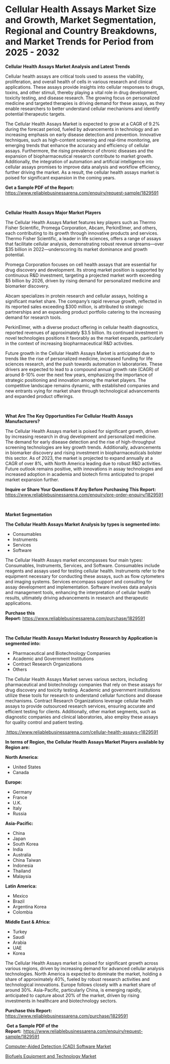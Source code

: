 <p><h1>Cellular Health Assays Market Size and Growth, Market Segmentation, Regional and Country Breakdowns, and Market Trends for Period from 2025 -  2032</h1></p><p><strong>Cellular Health Assays Market Analysis and Latest Trends</strong></p>
<p><p>Cellular health assays are critical tools used to assess the viability, proliferation, and overall health of cells in various research and clinical applications. These assays provide insights into cellular responses to drugs, toxins, and other stimuli, thereby playing a vital role in drug development, toxicity testing, and disease research. The growing focus on personalized medicine and targeted therapies is driving demand for these assays, as they enable researchers to better understand cellular mechanisms and identify potential therapeutic targets.</p><p>The Cellular Health Assays Market is expected to grow at a CAGR of 9.2% during the forecast period, fueled by advancements in technology and an increasing emphasis on early disease detection and prevention. Innovative techniques, such as high-content screening and real-time monitoring, are emerging trends that enhance the accuracy and efficiency of cellular assays. Furthermore, the rising prevalence of chronic diseases and the expansion of biopharmaceutical research contribute to market growth. Additionally, the integration of automation and artificial intelligence into cellular assays promises to improve data analysis and workflow efficiency, further driving the market. As a result, the cellular health assays market is poised for significant expansion in the coming years.</p></p>
<p><strong>Get a Sample PDF of the Report:&nbsp;</strong> <a href="https://www.reliablebusinessarena.com/enquiry/request-sample/1829591?utm_campaign=1891&utm_medium=2&utm_source=Github&utm_content=ia&utm_term=26032025&utm_id=cellular-health-assays">https://www.reliablebusinessarena.com/enquiry/request-sample/1829591</a></p>
<p>&nbsp;</p>
<p><strong>Cellular Health Assays Major Market Players</strong></p>
<p><p>The Cellular Health Assays Market features key players such as Thermo Fisher Scientific, Promega Corporation, Abcam, PerkinElmer, and others, each contributing to its growth through innovative products and services. Thermo Fisher Scientific, a leader in life sciences, offers a range of assays that facilitate cellular analysis, demonstrating robust revenue streams—over $35 billion in 2022—underscoring its market dominance and growth potential.</p><p>Promega Corporation focuses on cell health assays that are essential for drug discovery and development. Its strong market position is supported by continuous R&D investment, targeting a projected market worth exceeding $5 billion by 2026, driven by rising demand for personalized medicine and biomarker discovery. </p><p>Abcam specializes in protein research and cellular assays, holding a significant market share. The company’s rapid revenue growth, reflected in its reported sales exceeding $300 million, is attributed to strategic partnerships and an expanding product portfolio catering to the increasing demand for research tools.</p><p>PerkinElmer, with a diverse product offering in cellular health diagnostics, reported revenues of approximately $3.5 billion. Its continued investment in novel technologies positions it favorably as the market expands, particularly in the context of increasing biopharmaceutical R&D activities.</p><p>Future growth in the Cellular Health Assays Market is anticipated due to trends like the rise of personalized medicine, increased funding for life sciences research, and the push towards automation in laboratories. These drivers are expected to lead to a compound annual growth rate (CAGR) of around 8-10% over the next few years, emphasizing the importance of strategic positioning and innovation among the market players. The competitive landscape remains dynamic, with established companies and new entrants vying for market share through technological advancements and expanded product offerings.</p></p>
<p>&nbsp;</p>
<p><strong>What Are The Key Opportunities For Cellular Health Assays Manufacturers?</strong></p>
<p><p>The Cellular Health Assays market is poised for significant growth, driven by increasing research in drug development and personalized medicine. The demand for early disease detection and the rise of high-throughput screening technologies are key growth trends. Additionally, advancements in biomarker discovery and rising investment in biopharmaceuticals bolster this sector. As of 2023, the market is projected to expand annually at a CAGR of over 8%, with North America leading due to robust R&D activities. Future outlook remains positive, with innovations in assay technologies and increased adoption in academia and biotech firms anticipated to propel market expansion further.</p></p>
<p><strong>Inquire or Share Your Questions If Any Before Purchasing This Report:</strong> <a href="https://www.reliablebusinessarena.com/enquiry/pre-order-enquiry/1829591?utm_campaign=1891&utm_medium=2&utm_source=Github&utm_content=ia&utm_term=26032025&utm_id=cellular-health-assays">https://www.reliablebusinessarena.com/enquiry/pre-order-enquiry/1829591</a></p>
<p>&nbsp;</p>
<p><strong>Market Segmentation</strong></p>
<p><strong>The Cellular Health Assays Market Analysis by types is segmented into:</strong></p>
<p><ul><li>Consumables</li><li>Instruments</li><li>Services</li><li>Software</li></ul></p>
<p><p>The Cellular Health Assays market encompasses four main types: Consumables, Instruments, Services, and Software. Consumables include reagents and assays used for testing cellular health. Instruments refer to the equipment necessary for conducting these assays, such as flow cytometers and imaging systems. Services encompass support and consulting for assay development and implementation. Software involves data analysis and management tools, enhancing the interpretation of cellular health results, ultimately driving advancements in research and therapeutic applications.</p></p>
<p><strong>Purchase this Report:&nbsp;</strong><a href="https://www.reliablebusinessarena.com/purchase/1829591?utm_campaign=1891&utm_medium=2&utm_source=Github&utm_content=ia&utm_term=26032025&utm_id=cellular-health-assays">https://www.reliablebusinessarena.com/purchase/1829591</a></p>
<p>&nbsp;</p>
<p><strong>The Cellular Health Assays Market Industry Research by Application is segmented into:</strong></p>
<p><ul><li>Pharmaceutical and Biotechnology Companies</li><li>Academic and Government Institutions</li><li>Contract Research Organizations</li><li>Others</li></ul></p>
<p><p>The Cellular Health Assays Market serves various sectors, including pharmaceutical and biotechnology companies that rely on these assays for drug discovery and toxicity testing. Academic and government institutions utilize these tools for research to understand cellular functions and disease mechanisms. Contract Research Organizations leverage cellular health assays to provide outsourced research services, ensuring accurate and efficient testing for clients. Additionally, other market segments, such as diagnostic companies and clinical laboratories, also employ these assays for quality control and patient testing.</p></p>
<p><a href="https://www.reliablebusinessarena.com/cellular-health-assays-r1829591?utm_campaign=1891&utm_medium=2&utm_source=Github&utm_content=ia&utm_term=26032025&utm_id=cellular-health-assays">&nbsp;https://www.reliablebusinessarena.com/cellular-health-assays-r1829591</a></p>
<p><strong>In terms of Region, the Cellular Health Assays Market Players available by Region are:</strong></p>
<p>
    <p> <strong> North America: </strong>
        <ul>
            <li>United States</li>
            <li>Canada</li>
        </ul>
        </p> 
    <p> <strong> Europe: </strong>
        <ul>
            <li>Germany</li>
            <li>France</li>
            <li>U.K.</li>
            <li>Italy</li>
            <li>Russia</li>
        </ul>
        </p> 
    <p> <strong> Asia-Pacific: </strong>
        <ul>
            <li>China</li>
            <li>Japan</li>
            <li>South Korea</li>
            <li>India</li>
            <li>Australia</li>
            <li>China Taiwan</li>
            <li>Indonesia</li>
            <li>Thailand</li>
            <li>Malaysia</li>
        </ul>
        </p> 
    <p> <strong> Latin America: </strong>
        <ul>
            <li>Mexico</li>
            <li>Brazil</li>
            <li>Argentina Korea</li>
            <li>Colombia</li>
        </ul>
        </p> 
    <p> <strong> Middle East & Africa: </strong>
        <ul>
            <li>Turkey</li>
            <li>Saudi</li>
            <li>Arabia</li>
            <li>UAE</li>
            <li>Korea</li>
        </ul>
    </p>
    </p>
<p><p>The Cellular Health Assays market is poised for significant growth across various regions, driven by increasing demand for advanced cellular analysis technologies. North America is expected to dominate the market, holding a share of approximately 40%, fueled by robust research activities and technological innovations. Europe follows closely with a market share of around 30%. Asia-Pacific, particularly China, is emerging rapidly, anticipated to capture about 20% of the market, driven by rising investments in healthcare and biotechnology sectors.</p></p>
<p><strong>Purchase this Report: </strong><a href="https://www.reliablebusinessarena.com/purchase/1829591?utm_campaign=1891&utm_medium=2&utm_source=Github&utm_content=ia&utm_term=26032025&utm_id=cellular-health-assays">https://www.reliablebusinessarena.com/purchase/1829591</a></p>
<p>&nbsp;<strong>Get a Sample PDF of the Report:&nbsp;&nbsp;</strong><a href="https://www.reliablebusinessarena.com/enquiry/request-sample/1829591?utm_campaign=1891&utm_medium=2&utm_source=Github&utm_content=ia&utm_term=26032025&utm_id=cellular-health-assays">https://www.reliablebusinessarena.com/enquiry/request-sample/1829591</a></p>
<p><strong></strong></p>
<p><p><a href="https://github.com/RickHolmes3/Market-Research-Report-List-7/blob/main/computer-aided-detection-cad-software-market.md?utm_campaign=1891&utm_medium=2&utm_source=Github&utm_content=ia&utm_term=26032025&utm_id=cellular-health-assays">Computer-Aided Detection (CAD) Software Market</a></p><p><a href="https://github.com/Krish2023na/Market-Research-Report-List-7/blob/main/biofuels-equipment-and-technology-market.md?utm_campaign=1891&utm_medium=2&utm_source=Github&utm_content=ia&utm_term=26032025&utm_id=cellular-health-assays">Biofuels Equipment and Technology Market</a></p></p>